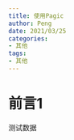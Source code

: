```yaml
---
title: 使用Pagic
author: Peng
date: 2021/03/25
categories:
- 其他
tags:
- 其他
---
```


# 前言1
<p>测试数据</p>
 


